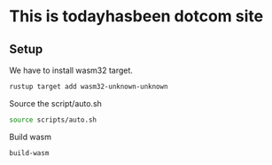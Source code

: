 # This is todayhasbeen dotcom site


## Setup

We have to install wasm32 target.

```sh
rustup target add wasm32-unknown-unknown
```

Source the script/auto.sh

```sh
source scripts/auto.sh
```

Build wasm
```sh
build-wasm
```